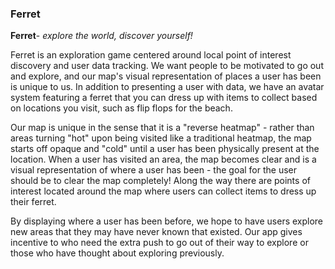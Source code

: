 ### Ferret 
 **Ferret**- *explore the world, discover yourself!*

 Ferret is an exploration game centered around local point of interest discovery and user data tracking. We want people to be motivated to go out and explore, and our map's visual representation of places a user has been is unique to us. In addition to presenting a user with data, we have an avatar system featuring a ferret that you can dress up with items to collect based on locations you visit, such as flip flops for the beach.

Our map is unique in the sense that it is a "reverse heatmap" - rather than areas turning "hot" upon being visited like a traditional heatmap, the map starts off opaque and "cold" until a user has been physically present at the location. When a user has visited an area, the map becomes clear and is a visual representation of where a user has been - the goal for the user should be to clear the map completely! Along the way there are points of interest located around the map where users can collect items to dress up their ferret.

By displaying where a user has been before, we hope to have users explore new areas that they may have never known that existed. Our app gives incentive to who need the extra push to go out of their way to explore or those who have thought about exploring previously.